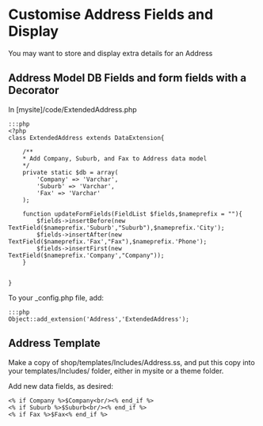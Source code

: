 # Customise Address Fields and Display

You may want to store and display extra details for an Address

## Address Model DB Fields and form fields with a Decorator

In [mysite]/code/ExtendedAddress.php

	:::php
	<?php
	class ExtendedAddress extends DataExtension{
		
		/**
		* Add Company, Suburb, and Fax to Address data model
		*/
		private static $db = array(
			'Company' => 'Varchar',
			'Suburb' => 'Varchar',
			'Fax' => 'Varchar'
		);
		
		function updateFormFields(FieldList $fields,$nameprefix = ""){
			$fields->insertBefore(new TextField($nameprefix.'Suburb',"Suburb"),$nameprefix.'City');
			$fields->insertAfter(new TextField($nameprefix.'Fax',"Fax"),$nameprefix.'Phone');
			$fields->insertFirst(new TextField($nameprefix.'Company',"Company"));
		}
		
		
	}

To your _config.php file, add:

	:::php
	Object::add_extension('Address','ExtendedAddress');

## Address Template

Make a copy of shop/templates/Includes/Address.ss, and put this copy into your
templates/Includes/ folder, either in mysite or a theme folder.

Add new data fields, as desired:

	<% if Company %>$Company<br/><% end_if %>
	<% if Suburb %>$Suburb<br/><% end_if %>
	<% if Fax %>$Fax<% end_if %>

	